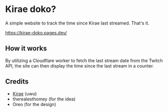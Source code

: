 # Kirae doko?

A simple website to track the time since Kirae last streamed. That's it.

https://kirae-doko.pages.dev/

## How it works

By utilizing a Cloudflare worker to fetch the last stream date from the Twitch API, the site can then display the time since the last stream in a counter.

## Credits

- [Kirae](https://www.twitch.tv/kirae_tomaru) (uwu)
- therealesthomey (for the idea)
- Oreo (for the design)

